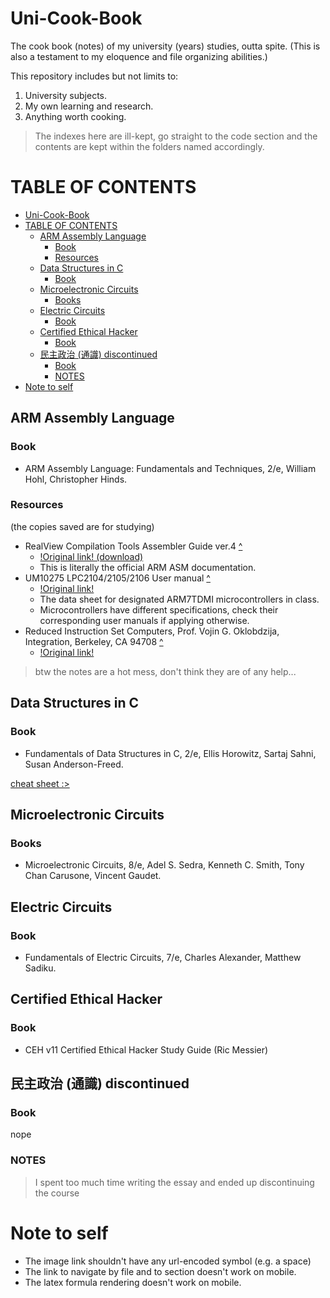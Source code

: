 # Uni-Cook-Book
The cook book (notes) of my university (years) studies, outta spite. (This is also a testament to my eloquence and file organizing abilities.)

This repository includes but not limits to:
1. University subjects.
2. My own learning and research.
3. Anything worth cooking.

> The indexes here are ill-kept, go straight to the code section and the contents are kept within the folders named accordingly.

# TABLE OF CONTENTS
- [Uni-Cook-Book](#uni-cook-book)
- [TABLE OF CONTENTS](#table-of-contents)
  - [ARM Assembly Language](#arm-assembly-language)
    - [Book](#book)
    - [Resources](#resources)
  - [Data Structures in C](#data-structures-in-c)
    - [Book](#book-1)
  - [Microelectronic Circuits](#microelectronic-circuits)
    - [Books](#books)
  - [Electric Circuits](#electric-circuits)
    - [Book](#book-2)
  - [Certified Ethical Hacker](#certified-ethical-hacker)
    - [Book](#book-3)
  - [民主政治 (通識) discontinued](#民主政治-通識-discontinued)
    - [Book](#book-4)
    - [NOTES](#notes)
- [Note to self](#note-to-self)


## ARM Assembly Language
### Book
- ARM Assembly Language: Fundamentals and Techniques, 2/e, William Hohl, Christopher Hinds.

### Resources
(the copies saved are for studying)
- RealView Compilation Tools Assembler Guide ver.4 [^](ARM-ASM/resources/DUI0204J_rvct_assembler_guide.pdf)
  - [!Original link! (download)](https://documentation-service.arm.com/static/5e9739fdc160f81d636ac1a2?token=)
  - This is literally the official ARM ASM documentation.
- UM10275 LPC2104/2105/2106 User manual [^](/ARM-ASM/resources/LPC2104_2105_2106.pdf)
  - [!Original link!](https://www.nxp.com/docs/en/user-guide/UM10275.pdf)
  - The data sheet for designated ARM7TDMI microcontrollers in class.
  - Microcontrollers have different specifications, check their corresponding user manuals if applying otherwise.
- Reduced Instruction Set Computers, Prof. Vojin G. Oklobdzija, Integration, Berkeley, CA 94708 [^](ARM-ASM/resources/RISC-Chaptr.PDF)
  - [!Original link!](https://www.ece.ucdavis.edu/~vojin/CLASSES/EEC180B/Fall99/Writings/RISC-Chaptr.PDF)

> btw the notes are a hot mess, don't think they are of any help... 

## Data Structures in C
### Book
- Fundamentals of Data Structures in C, 2/e, Ellis Horowitz, Sartaj Sahni, Susan Anderson-Freed.

[cheat sheet :>](/Data-Structure-in-C/cheat-sheet.md)

## Microelectronic Circuits
### Books
- Microelectronic Circuits, 8/e, Adel S. Sedra, Kenneth C. Smith, Tony Chan Carusone, Vincent Gaudet.

## Electric Circuits
### Book
- Fundamentals of Electric Circuits, 7/e, Charles Alexander, Matthew Sadiku.

## Certified Ethical Hacker
### Book
- CEH v11 Certified Ethical Hacker Study Guide (Ric Messier)

## 民主政治 (通識) discontinued
### Book
nope

### NOTES

> I spent too much time writing the essay and ended up discontinuing the course

# Note to self 

- The image link shouldn't have any url-encoded symbol (e.g. a space)
- The link to navigate by file and to section doesn't work on mobile.
- The latex formula rendering doesn't work on mobile.

